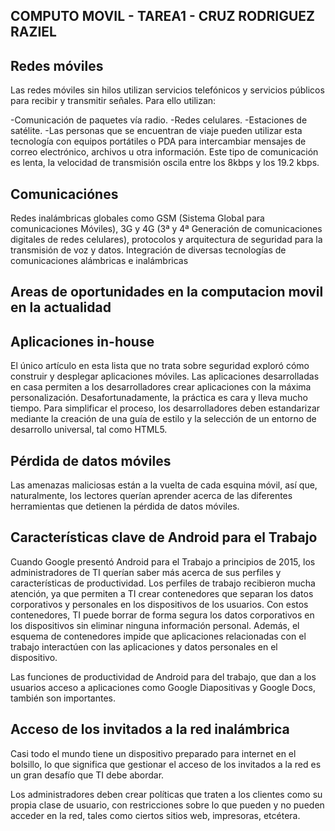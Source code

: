 ## COMPUTO MOVIL - TAREA1 - CRUZ RODRIGUEZ RAZIEL 

## Redes móviles

Las redes móviles sin hilos utilizan servicios telefónicos y servicios públicos para recibir y transmitir señales.
Para ello utilizan:

-Comunicación de paquetes vía radio.
-Redes celulares.
-Estaciones de satélite.
-Las personas que se encuentran de viaje pueden utilizar esta tecnología con equipos portátiles o PDA para intercambiar mensajes de
correo electrónico, archivos u otra información. Este tipo de comunicación es lenta, la velocidad de transmisión oscila entre los 8kbps
y los 19.2 kbps.

## Comunicaciónes
Redes inalámbricas globales como GSM (Sistema Global para comunicaciones Móviles), 3G y 4G (3ª y 4ª Generación de comunicaciones 
digitales de redes celulares), protocolos y arquitectura de seguridad para la transmisión de voz y datos. 
Integración de diversas tecnologías de comunicaciones alámbricas e inalámbricas

## Areas de oportunidades en la computacion movil en la actualidad 

## Aplicaciones in-house

El único artículo en esta lista que no trata sobre seguridad exploró cómo construir y desplegar aplicaciones móviles. 
Las aplicaciones desarrolladas en casa permiten a los desarrolladores crear aplicaciones con la máxima personalización.
Desafortunadamente, la práctica es cara y lleva mucho tiempo. Para simplificar el proceso, los desarrolladores deben estandarizar 
mediante la creación de una guía de estilo y la selección de un entorno de desarrollo universal, tal como HTML5.

## Pérdida de datos móviles

Las amenazas maliciosas están a la vuelta de cada esquina móvil, así que, naturalmente, los lectores querían aprender acerca de las 
diferentes herramientas que detienen la pérdida de datos móviles.

## Características clave de Android para el Trabajo

Cuando Google presentó Android para el Trabajo a principios de 2015, los administradores de TI querían saber más acerca de sus perfiles
y características de productividad.
Los perfiles de trabajo recibieron mucha atención, ya que permiten a TI crear contenedores que separan los datos corporativos y personales 
en los dispositivos de los usuarios. Con estos contenedores, TI puede borrar de forma segura los datos corporativos en los dispositivos sin
eliminar ninguna información personal. Además, el esquema de contenedores impide que aplicaciones relacionadas con el trabajo interactúen
con las aplicaciones y datos personales en el dispositivo.

Las funciones de productividad de Android para del trabajo, que dan a los usuarios acceso a aplicaciones como Google Diapositivas y 
Google Docs, también son importantes.

## Acceso de los invitados a la red inalámbrica

Casi todo el mundo tiene un dispositivo preparado para internet en el bolsillo, lo que significa que gestionar el acceso de los invitados
a la red es un gran desafío que TI debe abordar.

Los administradores deben crear políticas que traten a los clientes como su propia clase de usuario, con restricciones sobre lo que pueden 
y no pueden acceder en la red, tales como ciertos sitios web, impresoras, etcétera. 



